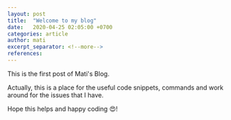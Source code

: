 ```yaml
---
layout: post
title:  "Welcome to my blog"
date:   2020-04-25 02:05:00 +0700
categories: article
author: mati
excerpt_separator: <!--more-->
references:
---
```


This is the first post of Mati's Blog.
<!--more-->

Actually, this is a place for the useful code snippets, commands and work around for the issues that I have. 

Hope this helps and happy coding :heart_eyes:!